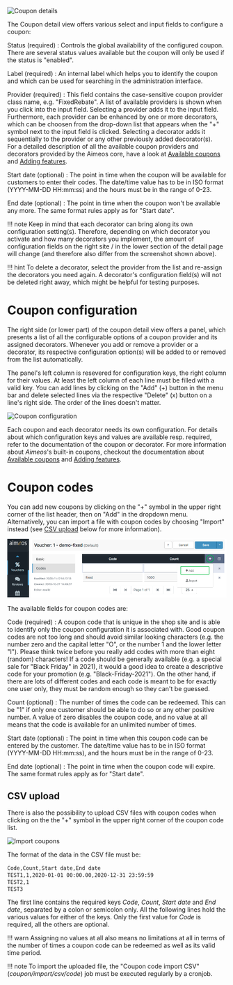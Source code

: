 ![Coupon details](Admin-backend-coupon-detail.png)

The Coupon detail view offers various select and input fields to configure a coupon:

Status (required)
: Controls the global availability of the configured coupon. There are several status values available but the coupon will only be used if the status is "enabled".

Label (required)
: An internal label which helps you to identify the coupon and which can be used for searching in the administration interface.

Provider (required)
: This field contains the case-sensitive coupon provider class name, e.g. "FixedRebate". A list of available providers is shown when you click into the input field. Selecting a provider adds it to the input field. Furthermore, each provider can be enhanced by one or more decorators, which can be choosen from the drop-down list that appears when the "+" symbol next to the input field is clicked. Selecting a decorator adds it sequentially to the provider or any other previously added decorator(s).  
For a detailed description of all the available coupon providers and decorators provided by the Aimeos core, have a look at [Available coupons](coupons.md) and [Adding features](coupon-decorators.md).

Start date (optional)
: The point in time when the coupon will be available for customers to enter their codes. The date/time value has to be in ISO format (YYYY-MM-DD HH:mm:ss) and the hours must be in the range of 0-23.

End date (optional)
: The point in time when the coupon won't be available any more. The same format rules apply as for "Start date".

!!! note
     Keep in mind that each decorator can bring along its own configuration setting(s). Therefore, depending on which decorator you activate and how many decorators you implement, the amount of configuration fields on the right site / in the lower section of the detail page will change (and therefore also differ from the screenshot shown above).

!!! hint
    To delete a decorator, select the provider from the list and re-assign the decorators you need again. A decorator's configuration field(s) will not be deleted right away, which might be helpful for testing purposes.

# Coupon configuration

The right side (or lower part) of the coupon detail view offers a panel, which presents a list of all the configurable options of a coupon provider and its assigned decorators. Whenever you add or remove a provider or a decorator, its respective configuration option(s) will be added to or removed from the list automatically.

The panel's left column is resevered for configuration keys, the right column for their values. At least the left column of each line must be filled with a valid key. You can add lines by clicking on the "Add" (+) button in the menu bar and delete selected lines via the respective "Delete" (x) button on a line's right side. The order of the lines doesn't matter.

![Coupon configuration](Admin-backend-coupon-config.png)

Each coupon and each decorator needs its own configuration. For details about which configuration keys and values are available resp. required, refer to the documentation of the coupon or decorator. For more information about *Aimeos*'s built-in coupons, checkout the documentation about [Available coupons](coupons.md) and [Adding features](coupon-decorators.md).


# Coupon codes

You can add new coupons by clicking on the "+" symbol in the upper right corner of the list header, then on "Add" in the dropdown menu. Alternatively, you can import a file with coupon codes by choosing "Import" instead (see [CSV upload](#csv-upload) below for more information).

![Coupon code list](Admin-backend-coupon-code-list.png)

The available fields for coupon codes are:

Code (required)
: A coupon code that is unique in the shop site and is able to identify only the coupon configuration it is associated with. Good coupon codes are not too long and should avoid similar looking characters (e.g. the number zero and the capital letter "O", or the number 1 and the lower letter "l"). Please think twice before you really add codes with more than eight (random) characters! If a code should be generally available (e.g. a special sale for "Black Friday" in 2021), it would a good idea to create a descriptive code for your promotion (e.g. "Black-Friday-2021"). On the other hand, if there are lots of different codes and each code is meant to be for exactly one user only, they must be random enough so they can't be guessed.

Count (optional)
: The number of times the code can be redeemed. This can be "1" if only one customer should be able to do so or any other positive number. A value of zero disables the coupon code, and no value at all means that the code is available for an unlimited number of times.

Start date (optional)
: The point in time when this coupon code can be entered by the customer. The date/time value has to be in ISO format (YYYY-MM-DD HH:mm:ss), and the hours must be in the range of 0-23.

End date (optional)
: The point in time when the coupon code will expire. The same format rules apply as for "Start date".

## CSV upload

There is also the possibility to upload CSV files with coupon codes when clicking on the the "+" symbol in the upper right corner of the coupon code list.

![Import coupons](Admin-backend-coupon-add.png)

The format of the data in the CSV file must be:

```
Code,Count,Start date,End date
TEST1,1,2020-01-01 00:00.00,2020-12-31 23:59:59
TEST2,1
TEST3
```

The first line contains the required keys *Code*, *Count*, *Start date* and *End date*, separated by a colon or semicolon only. All the following lines hold the various values for either of the keys. Only the first value for *Code* is required, all the others are optional. 

!!! warn
    Assigning no values at all also means no limitations at all in terms of the number of times a coupon code can be redeemed as well as its valid time period.

!!! note
    To import the uploaded file, the "Coupon code import CSV" (*coupon/import/csv/code*) job must be executed regularly by a cronjob.
